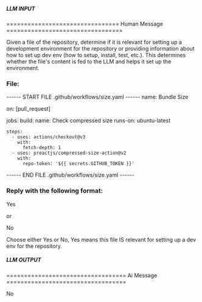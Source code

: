 ##### LLM INPUT #####
================================ Human Message =================================

Given a file of the repository, determine if it is relevant for setting up a development environment for the repository or providing information about how to set up dev env (how to setup, install, test, etc.). This determines whether the file's content is fed to the LLM and helps it set up the environment.

### File:
------ START FILE .github/workflows/size.yaml ------
name: Bundle Size

on: [pull_request]

jobs:
  build:
    name: Check compressed size
    runs-on: ubuntu-latest

    steps:
      - uses: actions/checkout@v3
        with:
          fetch-depth: 1
      - uses: preactjs/compressed-size-action@v2
        with:
          repo-token: '${{ secrets.GITHUB_TOKEN }}'

------ END FILE .github/workflows/size.yaml ------

### Reply with the following format:

<rel>Yes</rel>

or

<rel>No</rel>

Choose either Yes or No, Yes means this file IS relevant for setting up a dev env for the repository.

##### LLM OUTPUT #####
================================== Ai Message ==================================

<rel>No</rel>